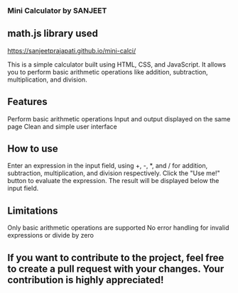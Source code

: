 ### Mini Calculator by SANJEET
## math.js library used

https://sanjeetprajapati.github.io/mini-calci/

This is a simple calculator built using HTML, CSS, and JavaScript. It allows you to perform basic arithmetic operations like addition, subtraction, multiplication, and division.


## Features

Perform basic arithmetic operations
Input and output displayed on the same page
Clean and simple user interface


## How to use

Enter an expression in the input field, using +, -, *, and / for addition, subtraction, multiplication, and division respectively.
Click the "Use me!" button to evaluate the expression.
The result will be displayed below the input field.


## Limitations

Only basic arithmetic operations are supported
No error handling for invalid expressions or divide by zero


## If you want to contribute to the project, feel free to create a pull request with your changes. Your contribution is highly appreciated!